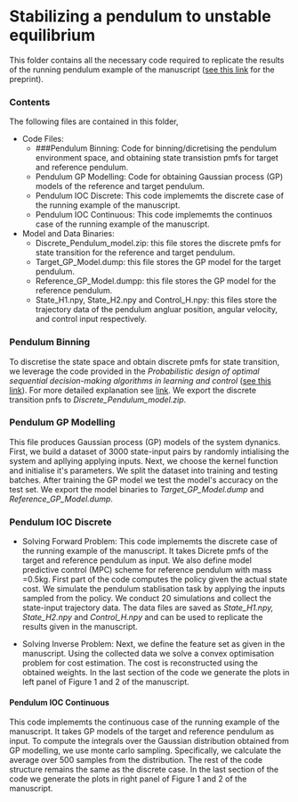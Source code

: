 # Stabilizing a pendulum to unstable equilibrium
This folder contains all the necessary code required to replicate the results of the running pendulum example of the manuscript ([see this link](https://arxiv.org/abs/2306.13928) for the preprint).

### Contents 
The following files are contained in this folder,

- Code Files:
  - ###Pendulum Binning:
      Code for binning/dicretising the pendulum environment space, and obtaining state transistion pmfs for target and reference pendulum.
  - Pendulum GP Modelling: Code for obtaining Gaussian process (GP) models of the reference and target pendulum. 
  - Pendulum IOC Discrete: This code implememts the discrete case of the running example of the manuscript.
  - Pendulum IOC Continuous: This code implememts the continuos case of the running example of the manuscript.
- Model and Data Binaries:
  - Discrete_Pendulum_model.zip: this file stores the discrete pmfs for state transition for the reference and target pendulum.
  - Target_GP_Model.dump: this file stores the GP model for the target pendulum.
  - Reference_GP_Model.dumpp: this file stores the GP model for the reference pendulum.
  - State_H1.npy, State_H2.npy and Control_H.npy: this files store the trajectory data of the pendulum angluar position, angular velocity, and control input respectively.  

### Pendulum Binning

To discretise the state space and obtain discrete pmfs for state transition, we leverage the code provided in the _Probabilistic design of optimal sequential decision-making algorithms in learning and control_ ([see this link](https://arxiv.org/abs/2201.05212)). For more detailed explanation see [link](https://github.com/GIOVRUSSO/Control-Group-Code/tree/master/Decision-making). We export the discrete transition pnfs to *Discrete_Pendulum_model.zip*.

### Pendulum GP Modelling 
This file produces Gaussian process (GP) models of the system dynanics. First, we build a dataset of 3000 state-input pairs by randomly intialising the system and apllying applying inputs. Next, we choose the kernel function and initialise it's parameters. We split the dataset into training and testing batches. After training the GP model we test the model's accuracy on the test set. We export the model binaries to *Target_GP_Model.dump* and *Reference_GP_Model.dump*.

### Pendulum IOC Discrete
- Solving Forward Problem:
This code implememts the discrete case of the running example of the manuscript. It takes Dicrete pmfs of the target and reference pendulum as input. We also define model predictive control (MPC) scheme for reference pendulum with mass =0.5kg. First part of the code computes the policy given the actual state cost. We simulate the pendulum stablisation task by applying the inputs sampled from the policy. We conduct 20 simulations and collect the state-input trajectory data. The data files are saved as *State_H1.npy, State_H2.npy* and *Control_H.npy* and can be used to replicate the results given in the manuscript. 

- Solving Inverse Problem:
Next, we define the feature set as given in the manuscript. Using the collected data we solve a convex optimisation problem for cost estimation. The cost is reconstructed using the obtained weights.
In the last section of the code we generate the plots in left panel of Figure 1 and 2 of the manuscript.


#### Pendulum IOC Continuous 

This code implememts the continuous case of the running example of the manuscript. It takes GP models of the target and reference pendulum as input. To compute the integrals over the Gaussian distribution obtained from GP modelling, we use monte carlo sampling. Specifically, we calculate the average over 500 samples from the distribution. The rest of the code structure remains the same as the discrete case. In the last section of the code we generate the plots in right panel of Figure 1 and 2 of the manuscript.
